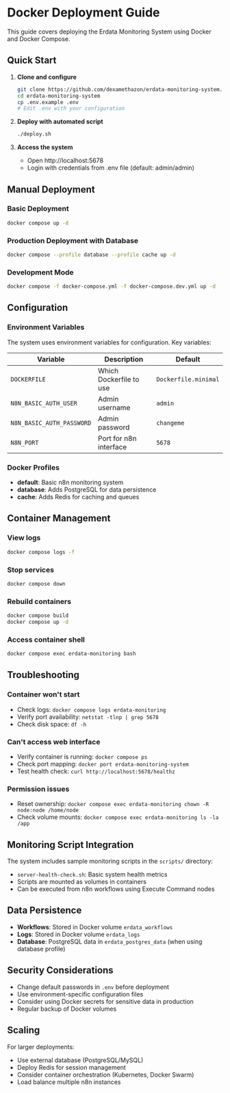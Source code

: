 # Docker Deployment Guide

This guide covers deploying the Erdata Monitoring System using Docker and Docker Compose.

## Quick Start

1. **Clone and configure**
   ```bash
   git clone https://github.com/dexamethazon/erdata-monitoring-system.git
   cd erdata-monitoring-system
   cp .env.example .env
   # Edit .env with your configuration
   ```

2. **Deploy with automated script**
   ```bash
   ./deploy.sh
   ```

3. **Access the system**
   - Open http://localhost:5678
   - Login with credentials from .env file (default: admin/admin)

## Manual Deployment

### Basic Deployment
```bash
docker compose up -d
```

### Production Deployment with Database
```bash
docker compose --profile database --profile cache up -d
```

### Development Mode
```bash
docker compose -f docker-compose.yml -f docker-compose.dev.yml up -d
```

## Configuration

### Environment Variables

The system uses environment variables for configuration. Key variables:

| Variable | Description | Default |
|----------|-------------|---------|
| `DOCKERFILE` | Which Dockerfile to use | `Dockerfile.minimal` |
| `N8N_BASIC_AUTH_USER` | Admin username | `admin` |
| `N8N_BASIC_AUTH_PASSWORD` | Admin password | `changeme` |
| `N8N_PORT` | Port for n8n interface | `5678` |

### Docker Profiles

- **default**: Basic n8n monitoring system
- **database**: Adds PostgreSQL for data persistence
- **cache**: Adds Redis for caching and queues

## Container Management

### View logs
```bash
docker compose logs -f
```

### Stop services
```bash
docker compose down
```

### Rebuild containers
```bash
docker compose build
docker compose up -d
```

### Access container shell
```bash
docker compose exec erdata-monitoring bash
```

## Troubleshooting

### Container won't start
- Check logs: `docker compose logs erdata-monitoring`
- Verify port availability: `netstat -tlnp | grep 5678`
- Check disk space: `df -h`

### Can't access web interface
- Verify container is running: `docker compose ps`
- Check port mapping: `docker port erdata-monitoring-system`
- Test health check: `curl http://localhost:5678/healthz`

### Permission issues
- Reset ownership: `docker compose exec erdata-monitoring chown -R node:node /home/node`
- Check volume mounts: `docker compose exec erdata-monitoring ls -la /app`

## Monitoring Script Integration

The system includes sample monitoring scripts in the `scripts/` directory:

- `server-health-check.sh`: Basic system health metrics
- Scripts are mounted as volumes in containers
- Can be executed from n8n workflows using Execute Command nodes

## Data Persistence

- **Workflows**: Stored in Docker volume `erdata_workflows`
- **Logs**: Stored in Docker volume `erdata_logs`
- **Database**: PostgreSQL data in `erdata_postgres_data` (when using database profile)

## Security Considerations

- Change default passwords in `.env` before deployment
- Use environment-specific configuration files
- Consider using Docker secrets for sensitive data in production
- Regular backup of Docker volumes

## Scaling

For larger deployments:
- Use external database (PostgreSQL/MySQL)
- Deploy Redis for session management
- Consider container orchestration (Kubernetes, Docker Swarm)
- Load balance multiple n8n instances